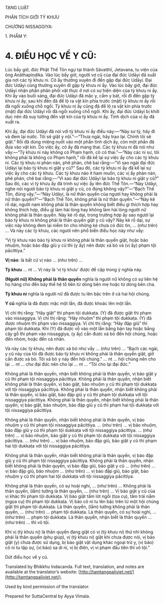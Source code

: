  

TẠNG LUẬT

PHÂN TÍCH GIỚI TỲ KHƯU

CHƯƠNG NISSAGGIYA:

1\. PHẨM Y:

# 4\. ĐIỀU HỌC VỀ Y CŨ:

Lúc bấy giờ, đức Phật Thế Tôn ngự tại thành Sāvatthī, Jetavana, tu viện của ông Anāthapiṇḍika. Vào lúc bấy giờ, người vợ cũ của đại đức Udāyi đã xuất gia nơi các tỳ khưu ni. Cô ấy thường xuyên đi đến gặp đại đức Udāyi. Đại đức Udāyi cũng thường xuyên đi gặp tỳ khưu ni ấy. Vào lúc bấy giờ, đại đức Udāyi nhận phần phân phối vật thực ở nơi có sự hiện diện của tỳ khưu ni ấy. Khi ấy vào buổi sáng, đại đức Udāyi đã mặc y, cầm y bát, rồi đi đến gặp tỳ khưu ni ấy, sau khi đến đã để lộ ra vật kín phía trước (mặt) tỳ khưu ni ấy rồi đã ngồi xuống chỗ ngồi. Tỳ khưu ni ấy cũng đã để lộ ra vật kín phía trước (mặt) đại đức Udāyi rồi đã ngồi xuống chỗ ngồi. Khi ấy, đại đức Udāyi bị khởi dục nên đã suy tưởng đến vật kín của tỳ khưu ni ấy. Tinh dịch của vị ấy đã xuất ra.

Khi ấy, đại đức Udāyi đã nói với tỳ khưu ni ấy điều này:—“Này sư tỷ, hãy đi và đem lại nước. Tôi sẽ giặt y nội.”—“Thưa ngài, hãy trao lại. Chính tôi sẽ giặt.” Rồi đã dùng miệng nuốt vào một phần tinh dịch ấy, còn một phần đã đưa vào vật kín. Do việc ấy, cô ấy đã mang thai. Các tỳ khưu ni đã nói như vầy:—“Tỳ khưu ni này không có Phạm hạnh, cô có thai.”—“Này các ni sư, tôi không phải là không có Phạm hạnh,” rồi đã kể lại sự việc ấy cho các tỳ khưu ni. Các tỳ khưu ni phàn nàn, phê phán, chê bai rằng:—“Vì sao ngài đại đức Udāyi lại bảo tỳ khưu ni giặt y cũ?” Sau đó, các tỳ khưu ni ấy đã kể lại sự việc ấy cho các tỳ khưu. Các tỳ khưu nào ít ham muốn, các vị ấy phàn nàn, phê phán, chê bai rằng:—“Vì sao đại đức Udāyi lại bảo tỳ khưu ni giặt y cũ?” Sau đó, các vị tỳ khưu ấy đã trình sự việc ấy lên đức Thế Tôn.—“Này Udāyi, nghe nói ngươi bảo tỳ khưu ni giặt y cũ, có đúng không vậy?”—“Bạch Thế Tôn, đúng vậy.”—“Này Udāyi, là nữ thân quyến của ngươi hay không phải là nữ thân quyến?”—“Bạch Thế Tôn, không phải là nữ thân quyến.”—“Này kẻ rồ dại, người nam không phải là thân quyến không biết điều gì thích hợp hay không thích hợp, điều gì làm hài lòng hay không làm hài lòng người nữ không phải là thân quyến. Này kẻ rồ dại, trong trường hợp ấy sao ngươi lại bảo tỳ khưu ni không phải là thân quyến giặt y cũ vậy? Này kẻ rồ dại, sự việc này không đem lại niềm tin cho những kẻ chưa có đức tin, … (như trên) … Và này các tỳ khưu, các ngươi nên phổ biến điều học này như vầy:

“Vị tỳ khưu nào bảo tỳ khưu ni không phải là thân quyến giặt, hoặc bảo nhuộm, hoặc bảo đập giũ y cũ thì (y ấy) nên được xả bỏ và (vị ấy) phạm tội pācittiya.”

**Vị nào**: là bất cứ vị nào … (như trên) …

**Tỳ khưu** … nt … Vị này là ‘vị tỳ khưu’ được đề cập trong ý nghĩa này.

**(Người nữ) Không phải là thân quyến** nghĩa là người nữ không có sự liên hệ họ hàng cho đến bảy thế hệ tổ tiên từ dòng bên mẹ hoặc từ dòng bên cha.

**Tỳ khưu ni** nghĩa là người nữ đã được tu lên bậc trên ở cả hai hội chúng.

**Y cũ** nghĩa là đã được mặc một lần, đã được khoác lên một lần.

Vị chỉ thị rằng: “Hãy giặt” thì phạm tội dukkaṭa. (Y) đã được giặt thì phạm vào nissaggiya. Vị chỉ thị rằng: “Hãy nhuộm” thì phạm tội dukkaṭa. (Y) đã được nhuộm thì phạm vào nissaggiya. Vị chỉ thị rằng: “Hãy đập giũ” thì phạm tội dukkaṭa. Khi (Y) đã được vỗ vào một lần bằng bàn tay hoặc bằng cây gỗ thì phạm vào nissaggiya, (y ấy) cần được xả bỏ đến hội chúng, hoặc đến nhóm, hoặc đến cá nhân.

Và này các tỳ khưu, nên được xả bỏ như vầy … (như trên) … “Bạch các ngài, y cũ này của tôi đã được bảo tỳ khưu ni không phải là thân quyến giặt, giờ cần được xả bỏ. Tôi xả bỏ y này đến hội chúng.” … nt … hội chúng nên cho lại … nt … chư đại đức nên cho lại … nt … “Tôi cho lại đại đức.”

Không phải là thân quyến, nhận biết không phải là thân quyến, vị bảo giặt y cũ thì phạm tội nissaggiya pācittiya. Không phải là thân quyến, nhận biết không phải là thân quyến, vị bảo giặt, bảo nhuộm y cũ thì phạm tội dukkaṭa với tội nissaggiya pācittiya. Không phải là thân quyến, nhận biết không phải là thân quyến, vị bảo giặt, bảo đập giũ y cũ thì phạm tội dukkaṭa với tội nissaggiya pācittiya. Không phải là thân quyến, nhận biết không phải là thân quyến, vị bảo giặt, bảo nhuộm, bảo đập giũ y cũ thì phạm hai tội dukkaṭa với tội nissaggiya pācittiya.

Không phải là thân quyến, nhận biết không phải là thân quyến, vị bảo nhuộm y cũ thì phạm tội nissaggiya pācittiya. … (như trên) … vị bảo nhuộm, bảo đập giũ y cũ thì phạm tội dukkaṭa với tội nissaggiya pācittiya. … (như trên) … vị bảo nhuộm, bảo giặt y cũ thì phạm tội dukkaṭa với tội nissaggiya pācittiya. … (như trên) … vị bảo nhuộm, bảo đập giũ, bảo giặt y cũ thì phạm hai tội dukkaṭa với tội nissaggiya pācittiya.

Không phải là thân quyến, nhận biết không phải là thân quyến, vị bảo đập giũ y cũ thì phạm tội nissaggiya pācittiya. Không phải là thân quyến, nhận biết không phải là thân quyến, vị bảo đập giũ, bảo giặt y cũ … (như trên) … vị bảo đập giũ, bảo nhuộm … (như trên) … vị bảo đập giũ, bảo giặt, bảo nhuộm y cũ thì phạm hai tội dukkaṭa với tội nissaggiya pācittiya.

Không phải là thân quyến, có sự hoài nghi, … (như trên) … Không phải là thân quyến, (lầm) tưởng là thân quyến, … (như trên) … Vị bảo giặt y cũ của vị khác thì phạm tội dukkaṭa. Vị bảo giặt tấm lót ngồi (tọa cụ), tấm trải nằm (ngọa cụ) thì phạm tội dukkaṭa. Vị bảo cô ni tu lên bậc trên từ một hội chúng giặt thì phạm tội dukkaṭa. Là thân quyến, (lầm) tưởng không phải là thân quyến, … (như trên) … phạm tội dukkaṭa. Là thân quyến, có sự hoài nghi, … (như trên) … phạm tội dukkaṭa. Là thân quyến, nhận biết là thân quyến … (như trên) … thì vô tội.

Khi vị (tỳ khưu ni) là thân quyến đang giặt có vị (tỳ khưu ni) thứ nhì không phải là thân quyến (phụ giúp), vị (tỳ khưu ni) giặt khi chưa được nói, vị bảo giặt (y) chưa được sử dụng, bị bảo giặt vật dụng khác ngoại trừ y, (vị bảo) cô ni tu tập sự, (vị bảo) sa di ni, vị bị điên, vị vi phạm đầu tiên thì vô tội.”

Dứt điều học về y cũ.

Translated by Bhikkhu Indacanda. Full text, translation, and notes are available at the translator’s website: [http://tamtangpaliviet.net/](http://tamtangpaliviet.net/).

Used by kind permission of the translator.

Prepared for SuttaCentral by Ayya Vimala.